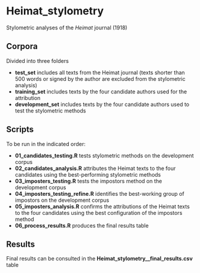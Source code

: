 # Heimat_stylometry
Stylometric analyses of the *Heimat* journal (1918)

## Corpora
Divided into three folders
- **test_set** includes all texts from the Heimat journal (texts shorter than 500 words or signed by the author are excluded from the stylometric analysis)
- **training_set** includes texts by the four candidate authors used for the attribution
- **development_set** includes texts by the four candidate authors used to test the stylometric methods

## Scripts
To be run in the indicated order:
- **01_candidates_testing.R** tests stylometric methods on the development corpus
- **02_candidates_analysis.R** attributes the Heimat texts to the four candidates using the best-performing stylometric methods
- **03_imposters_testing.R** tests the impostors method on the development corpus
- **04_imposters_testing_refine.R** identifies the best-working group of impostors on the development corpus
- **05_imposters_analysis.R** confirms the attributions of the Heimat texts to the four candidates using the best configuration of the impostors method
- **06_process_results.R** produces the final results table

## Results
Final results can be consulted in the **Heimat_stylometry__final_results.csv** table